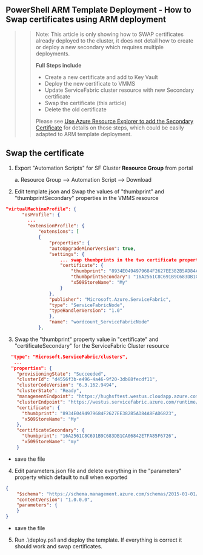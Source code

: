 ## PowerShell ARM Template Deployment - How to Swap certificates using ARM deployment

>> Note: This article is only showing how to SWAP certificates already deployed to the cluster, it does not detail how to create or deploy a new secondary which requires multiple deployments.  
>>
>> **Full Steps include**
>>* Create a new certificate and add to Key Vault
>>* Deploy the new certificate to VMMS
>>* Update ServiceFabric cluster resource with new Secondary certificate
>>* Swap the certificate (this article)
>>* Delete the old certificate
>>
>>Please see [Use Azure Resource Explorer to add the Secondary Certificate](./Use%20Azure%20Resource%20Explorer%20to%20add%20the%20Secondary%20Certificate.md) for details on those steps, which could be easily adapted to ARM template deployment.

## Swap the certificate

1.  Export \"Automation Scripts\" for SF Cluster **Resource Group** from portal

    a.  Resource Group \--\> Automation Script \--\> Download

2.  Edit template.json and Swap the values of "thumbprint" and "thumbprintSecondary" properties in the VMMS resource

```json
"virtualMachineProfile": {
      "osProfile": {
        ...
        "extensionProfile": {
            "extensions": [
            {
                "properties": {
                "autoUpgradeMinorVersion": true,
                "settings": {
                    ... swap thumbprints in the two certificate properties below
                    "certificate": {
                        "thumbprint": "8934E0494979684F2627EE382B5AD84A8FAD6823",
                        "thumbprintSecondary": "16A2561C8C691B9C683DB1CA06842E7FA85F6726",
                        "x509StoreName": "My"
                    }
                },
                "publisher": "Microsoft.Azure.ServiceFabric",
                "type": "ServiceFabricNode",
                "typeHandlerVersion": "1.0"
                },
                "name": "wordcount_ServiceFabricNode"
            },
```

3.  Swap the "thumbprint" property value in "certificate" and "certificateSecondary" for the ServiceFabric Cluster resource

```json
  "type": "Microsoft.ServiceFabric/clusters",
   ...
  "properties": {
    "provisioningState": "Succeeded",
    "clusterId": "d4556f3b-e496-4a46-9f20-3db88fecdf11",
    "clusterCodeVersion": "6.3.162.9494",
    "clusterState": "Ready",
    "managementEndpoint": "https://hughsftest.westus.cloudapp.azure.com:19080",
    "clusterEndpoint": "https://westus.servicefabric.azure.com/runtime/clusters/d4556f3b-e496-4a46-9f20-3db88fecdf11",
    "certificate": {
      "thumbprint": "8934E0494979684F2627EE382B5AD84A8FAD6823",
      "x509StoreName": "My"
    },
    "certificateSecondary": {
      "thumbprint": "16A2561C8C691B9C683DB1CA06842E7FA85F6726",
      "x509StoreName": "my"
    }
```
* save the file

4.  Edit parameters.json file and delete everything in the "parameters" property which default to null when exported

```json
{
    "$schema": "https://schema.management.azure.com/schemas/2015-01-01/deploymentParameters.json#",
    "contentVersion": "1.0.0.0",
    "parameters": {
    }
}
```

* save the file
 

5.  Run .\\deploy.ps1 and deploy the template. If everything is correct it should work and swap certificates.

